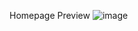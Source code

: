 Homepage Preview
![image](https://github.com/user-attachments/assets/c4d5084c-8bf2-4aee-b4ab-bac1766f959a)

